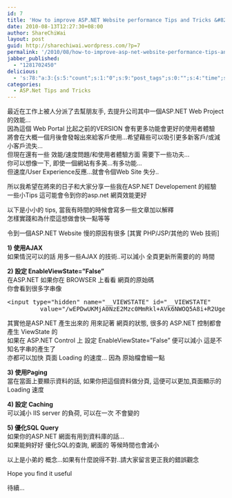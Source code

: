 ```yaml
---
id: 7
title: 'How to improve ASP.NET Website performance Tips and Tricks &#8212; 如何令你的ASP.NET Website運作得更有效率/走得更快'
date: 2010-08-13T12:27:30+08:00
author: ShareChiWai
layout: post
guid: http://sharechiwai.wordpress.com/?p=7
permalink: '/2010/08/how-to-improve-asp-net-website-performance-tips-and-tricks-%e5%a6%82%e4%bd%95%e4%bb%a4%e4%bd%a0%e7%9a%84asp-net-website%e9%81%8b%e4%bd%9c%e5%be%97%e6%9b%b4%e6%9c%89%e6%95%88%e7%8e%87%e8%b5%b0/'
jabber_published:
  - "1281702450"
delicious:
  - 's:78:"a:3:{s:5:"count";s:1:"0";s:9:"post_tags";s:0:"";s:4:"time";s:10:"1282677963";}";'
categories:
  - ASP.Net Tips and Tricks
---
```

最近在工作上被人分派了去幫朋友手, 去提升公司其中一個ASP.NET Web Project 的效能&#8230;  
因為這個 Web Portal 比起之前的VERSION 會有更多功能會更好的使用者體驗  
將會在大概一個月後會發報出來給客戶使用&#8230;希望藉些可以吸引更多新客戶/或減小客戶流失&#8230;  
但現在還有一些 效能/速度問題/和使用者體驗方面 需要下一些功夫&#8230;  
你可以想像一下, 即使一個網站有多美&#8230;有多功能&#8230;  
但速度/User Experience反應&#8230;就會令個Web Site 失分..

所以我希望在將來的日子和大家分享一些我在ASP.NET Developement 的經驗  
一些小Tips 這可能會令到你的asp.net 網頁效能更好

以下是小小的 tips, 當我有時間的時候會寫多一些文章加以解釋  
怎樣實踐和為什麼這想做會快一點等等

令到一個ASP.NET Website 慢的原因有很多 [其實 PHP/JSP/其他的 Web 技術]

**1) 使用AJAX**  
如果情況可以的話 用多一些AJAX 的技術..可以減小 全頁更新所需要的的 時間

**2) 設定 EnableViewState=&#8221;False&#8221;**  
在ASP.NET 如果你在 BROWSER 上看看 網頁的原始碼  
你會看到很多字串像

<pre>&lt;input type="hidden" name="__VIEWSTATE" id="__VIEWSTATE"
         value="/wEPDwUKMjA0NzE2Mzc0MmRkl+AVk6NWOQ5A8i+R2UgeVfq0XMY=" /&gt;
</pre>

其實他是ASP.NET 產生出來的 用來記著 網頁的狀態, 很多的 ASP.NET 控制都會產生 ViewState 的  
如果在 ASP.NET Control 上 設定 EnableViewState=&#8221;False&#8221; 便可以減小 這是不知名字串的產生了  
亦都可以加快 頁面 Loading 的速度&#8230; 因為 原始檔會細一點

**3) 使用Paging**  
當在當面上要顯示資料的話, 如果你把這個資料做分頁, 這便可以更加,頁面顯示的Loading 速度

**4) 設定 Caching**  
可以減小 IIS server 的負荷, 可以在一次 不會變的

**5) 優化SQL Query**  
如果你的ASP.NET 網面有用到資料庫的話&#8230;  
如果能夠好好 優化SQL的查詢, 網面的 等候時間也會減小

以上是小弟的 概念&#8230;如果有什麼說得不對..請大家留言更正我的錯誤觀念

Hope you find it useful

待續&#8230;